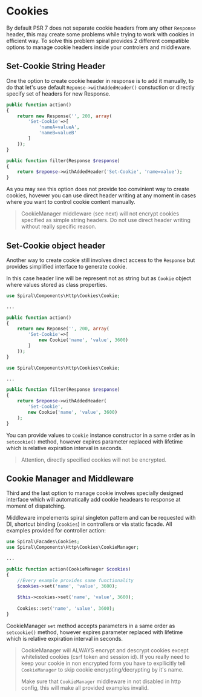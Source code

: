# Cookies
By default PSR 7 does not separate cookie headers from any other `Response` header, this may create some problems while trying to work with cookies in efficient way. To solve this problem spiral provides 2 different compatible options to manage cookie headers inside your controlers and middleware.

## Set-Cookie String Header
One the option to create cookie header in response is to add it manually, to do that let's use default `Reponse->withAddedHeader()` 
constuction or directly specify set of headers for new Response.

```php
public function action()
{
	return new Response('', 200, array(
		'Set-Cookie'=>[
			'nameA=valueA',
			'nameB=valueB'
		]
	));
}
```

```php
public function filter(Response $response)
{
	return $reponse->withAddedHeader('Set-Cookie', 'name=value');
}
```

As you may see this option does not provide too convinient way to create cookies, hovewer you can use direct header writing at any moment in cases where you want to control cookie content manually.

> CookieManager middleware (see next) will not encrypt cookies specified as simple string headers. Do not use direct header writing without really specific reason.

## Set-Cookie object header
Another way to create cookie still involves direct access to the `Response` but provides simplified interface to generate cookie.

In this case header line will be represent not as string but as `Cookie` object where values stored as class properties.

```php
use Spiral\Components\Http\Cookies\Cookie;

...

public function action()
{
	return new Reponse('', 200, array(
		'Set-Cookie'=>[
			new Cookie('name', 'value', 3600)
		]
	));
}
```

```php
use Spiral\Components\Http\Cookies\Cookie;

...

public function filter(Response $response)
{
	return $reponse->withAddedHeader(
		'Set-Cookie', 
		new Cookie('name', 'value', 3600)
	);
}
```

You can provide values to `Cookie` instance constructor in a same order as in `setcookie()` method, however expires parameter replaced with lifetime which is relative expiration interval in seconds. 

> Attention, directly specified cookies will not be encrypted. 

## Cookie Manager and Middleware
Third and the last option to manage cookie involves specially designed interface which will automatically add cookie headears to response at moment of dispatching.

Middleware impelements spiral singleton pattern and can be requested with DI, shortcut binding (`cookies`) in controllers or via static facade. All examples provided for controller action:

```php
use Spiral\Facades\Cookies;
use Spiral\Components\Http\Cookies\CookieManager;

...

public function action(CookieManager $cookies)
{
	//Every example provides same functionality
	$cookies->set('name', 'value', 3600);
	
	$this->cookies->set('name', 'value', 3600);
	
	Cookies::set('name', 'value', 3600);
}

```
CookieManager `set` method accepts parameters in a same order as `setcookie()` method, however expires parameter replaced with lifetime which is relative expiration interval in seconds.

> CookieManager will ALWAYS encrypt and descrypt cookies except whitelisted cookies (csrf token and session id). If you really need to keep your cookie in non encrypted form you have to expllicitly tell `CookieManager` to skip cookie encrypting/decrypting by it's name.
>
> Make sure that `CookieManager` middleware in not disabled in http config, this will make all provided examples invalid.

